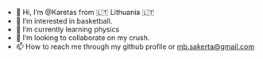 - 👋 Hi, I’m @Karetas from 🇱🇹 Lithuania 🇱🇹
- 👀 I’m interested in basketball.
- 🌱 I’m currently learning physics
- 💞️ I’m looking to collaborate on my crush.
- 📫 How to reach me through my github profile or mb.sakerta@gmail.com
